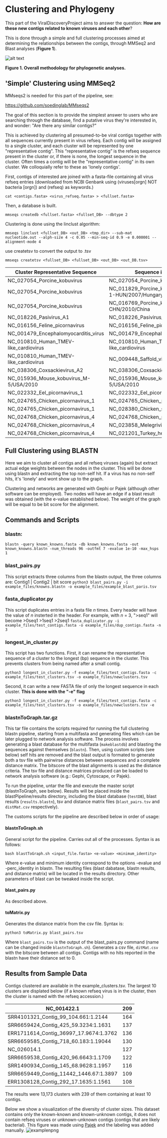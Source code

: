 
# Clustering and Phylogeny
This part of the ViralDiscoveryProject aims to answer the question: **How are these new contigs related to known viruses and each other**?

This is done through a simple and full clustering processes aimed at determining the relationships between the contigs, through MMSeq2 and Blast analyses (**Figure 1**).

![alt text](https://raw.githubusercontent.com/NCBI-Hackathons/VirusDiscoveryProject/master/Phylo/Phylo_summary.jpg)

**Figure 1. Overall methodology for phylogenetic analyses.**

## 'Simple' Clustering using MMSeq2

MMseqs2 is needed for this part of the pipeline, see:

https://github.com/soedinglab/MMseqs2

The goal of this section is to provide the simplest answer to users who are searching through the database, find a putative virus they're interested in, and wonder: "Are there any similar contigs?"

This is achieved by clustering all presumed-to-be viral contigs together with all sequences currently present in virus refseq. Each contig will be assigned to a single cluster, and each cluster will be represented by one "representative contig". This “representative contig” is the refseq sequence present in the cluster or, if there is none, the longest sequence in the cluster. Often times a contig will be the "representative contig" in its own cluster. We colloquially refer to these as 'lonely contigs'.

First, contigs of interested are joined with a fasta-file containing all virus refseq entries (downloaded from NCBI Genbank using (viruses[orgn] NOT bacteria [orgn]) and (refseq) as keywords.)

`cat <contigs.fasta> <virus_refseq.fasta> > <fullset.fasta>`

Then, a database is built.

`mmseqs createdb <fullset.fasta> <fullset_DB> --dbtype 2`

Clustering is done using the linclust algorithm:

`mmseqs linclust <fullset_DB> <out_DB> <tmp_dir> --sub-mat nucleotide.out --alph-size 4 -c 0.05 --min-seq-id 0.9 -e 0.000001 --alignment-mode 4`

use createtsv to convert the output to .tsv

`mmseqs createtsv <fullset_DB> <fullset_DB> <out_DB> <out_DB.tsv>`


| Cluster Representative Sequence | Sequence in Cluster |
|----------------------------------------|--------------------------------------------------------|
| NC_027054_Porcine_kobuvirus | NC_027054_Porcine_kobuvirus |
| NC_027054_Porcine_kobuvirus | NC_011829_Porcine_kobuvirus_swine/S-1-HUN/2007/Hungary |
| NC_027054_Porcine_kobuvirus | NC_016769_Porcine_kobuvirus_SH-W-CHN/2010/China |
| NC_018226_Pasivirus_A1 | NC_018226_Pasivirus_A1 |
| NC_016156_Feline_picornavirus | NC_016156_Feline_picornavirus |
| NC_001479_Encephalomyocarditis_virus | NC_001479_Encephalomyocarditis_virus |
| NC_010810_Human_TMEV-like_cardiovirus | NC_010810_Human_TMEV-like_cardiovirus |
| NC_010810_Human_TMEV-like_cardiovirus | NC_009448_Saffold_virus |
| NC_038306_Coxsackievirus_A2 | NC_038306_Coxsackievirus_A2 |
| NC_015936_Mouse_kobuvirus_M-5/USA/2010 | NC_015936_Mouse_kobuvirus_M-5/USA/2010 |
| NC_022332_Eel_picornavirus_1 | NC_022332_Eel_picornavirus_1 |
| NC_024765_Chicken_picornavirus_1 | NC_024765_Chicken_picornavirus_1 |
| NC_024765_Chicken_picornavirus_1 | NC_028380_Chicken_sicinivirus_JSY |
| NC_024768_Chicken_picornavirus_4 | NC_024768_Chicken_picornavirus_4 |
| NC_024768_Chicken_picornavirus_4 | NC_023858_Melegrivirus_A |
| NC_024768_Chicken_picornavirus_4 | NC_021201_Turkey_hepatitis_virus_2993D |


## Full Clustering using BLASTN
Here we aim to cluster all contigs and all refseq viruses (again) but extract actual edge weights between the nodes in the cluster. This will be done using blastn and extracting the top non-self hit. If a virus has no non-self hits, it's 'lonely' and wont show up to the graph.

Clustering and networks are generated with Gephi or Pajek (although other software can be employed). Two nodes will have an edge if a blast result was obtained (with the e-value established below). The weight of the graph will be equal to be bit score for the alignment.

## Commands and Scripts
### blastn:
`blastn -query known_knowns.fasta -db known_knowns.fasta -out known_knowns.blastn -num_threads 96 -outfmt 7 -evalue 1e-10 -max_hsps 1`
### blast_pairs.py
This script extracts three columns from the blastn output, the three columns are:
Contig1  |  Contig2  |  bit score
`python3 blast_pairs.py -i example_files/knowns.blastn -o example_files/example_blast_paris.tsv`
### fasta_duplicator.py
This script duplicates entries in a fasta file *n* times. Every header will have the value of *n* insterted in the header. For example, with *n* = 3, ">seq1"   will become  >0seq1  >1seq1  >2seq1
`fasta_duplicator.py -i example_files/test_contigs.fasta -o example_files/dup_contigs.fasta -n 3`

### longest_in_cluster.py
This script has two functions. 
First, it can rename the representative sequence of a cluster to the longest (bp) sequence in the cluster. This prevents clusters from being named after a small contig.

`python3 longest_in_cluster.py -f example_files/test_contigs.fasta -c example_files/test_clusters.tsv -o example_files/newclusters.tsv`

Second, it can write a new FASTA file of only the longest sequence in each cluster. **This is done with the "-e" flag**

`python3 longest_in_cluster.py -f example_files/test_contigs.fasta -c example_files/test_clusters.tsv -o example_files/newclusters.tsv -e`

###  blastnToGraph.tar.gz 
This tar file contains the scripts required for running the full clustering blastn pipeline, starting from a multifasta and generating files which can be later plugged to network analysis software. The process involves generating a blast database for the multifasta (`makeblastdb`) and blasting the sequences against themselves (`blastn`). Then, using custom scripts (see below) self hits are removed and the blast output is formated to generate both a tsv file with pairwirse distances between sequences and a complete distance matrix. The bitscore of the blast alignments is used as the distance criteria. The tsv file and distance matrices produced can be loaded to network analysis software (e.g.: Gephi, Cytoscape, or Pajek). 

To run the pipeline, untar the file and execute the master script (blastnToGraph, see below). Results will be placed inside the blastPipeline/results directory, including the blast database (`testDB`), blast results (`results.blastn`), tsv and distance matrix files (`blast_pairs.tsv` and `distMat.csv` respectively).

The customs scripts for the pipeline are described below in order of usage:

#### blastnToGraph.sh
General script for the pipeline. Carries out all of the processes. Syntax is as follows:

`bash blastToGraph.sh <input_file.fasta> <e-value> <minimum_identity>`

Where e-value and minimum identity correspond to the options -evalue and -perc_identity in blastn. The resulting files (blast dabatase, blastn results, and distance matrix) will be located in the results directory. Other parameters of blast can be tweaked inside the script.

#### blast_pairs.py
As described above.

#### toMatrix.py
Generates the distance matrix from the csv file. Syntax is:

`python3 toMatrix.py blast_pairs.tsv`

Where `blast_pairs.tsv` is the output of the blast_pairs.py command (name can be changed inside `blastnToGraph.sh`). Generates a csv file, `ditMat.csv` with the bitscore between all contigs. Contigs with no hits reported in the blastn have their distance set to 0.

## Results from Sample Data
Contigs clustered are available in the example_clusters.tsv. The largest 10 clusters are displated below (if a known refseq virus is in the cluster, then the cluster is named with the refseq accession.)

| NC_001422.1 | 209 |
|----------------------------------------|-----|
| SRR4101321_Contig_99_104.661:1.2144 | 164 |
| SRR6659424_Contig_425_59.3234:1.1631 | 137 |
| ERR1711614_Contig_36997_17.9674:1.3762 | 136 |
| SRR6659585_Contig_718_60.183:1.19044 | 130 |
| NC_026014.1 | 127 |
| SRR6659538_Contig_420_96.6643:1.1709 | 122 |
| SRR1490934_Contig_145_68.9628:1.1957 | 116 |
| SRR6659449_Contig_11442_1446.67:1.3897 | 109 |
| ERR1308128_Contig_292_17.1635:1.1561 | 108 |

The results were 13,173 clusters with 239 of them containing at least 10 contigs.


Below we show a visualization of the diversity of cluster sizes. This dataset contains only the known-known and known-unknown contigs, it does not contain refseq viruses or unknown-unknown contigs (contigs that are likely bacterial). This figure was made using [Pajek](http://mrvar.fdv.uni-lj.si/pajek/) and the labeling was added manually.
![examplenpng](https://github.com/NCBI-Hackathons/VirusDiscoveryProject/blob/master/Phylo/example_files/kk_ku_no_refseq_labelled.jpg)





